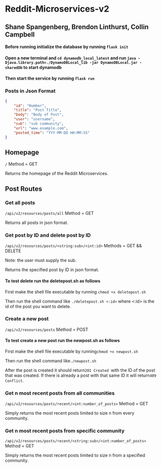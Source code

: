 # Reddit-Microservices-v2

## Shane Spangenberg, Brendon Linthurst, Collin Campbell

#### Before running initialize the database by running  ```flask init```

#### Open a new terminal and ```cd dynamodb_local_latest``` and run  ```java -Djava.library.path=./DynamoDBLocal_lib -jar DynamoDBLocal.jar -sharedDb``` to start dynamodb

#### Then start the service by running ```flask run```

### Posts in Json Format

```json
{
    "id": "Number",
    "title": "Post Title",
    "body": "Body of Post",
    "user": "username",
    "sub": "sub community",
    "url": "www.example.com",
    "posted_time": "YYY-MM-DD HH:MM:SS"
}
```

## Homepage

```/``` Method = GET

Returns the homepage of the Reddit Microservices.


## Post Routes


### Get all posts

```/api/v2/resources/posts/all``` Method = GET

Returns all posts in json format.

### Get post by ID and delete post by ID 

```/api/v2/resources/posts/<string:sub>/<int:id>``` Methods = GET && DELETE

Note: the user must supply the sub.

Returns the specified post by ID in json format.

#### To test delete run the deletepost.sh as follows

First make the shell file executable by running ```chmod +x deletepost.sh```

Then run the shell command like ```./deletepost.sh <:id>``` where <:id> is the id of the post you want to delete.


### Create a new post

```/api/v2/resources/posts``` Method = POST

#### To test create a new post run the newpost.sh as follows

First make the shell file executable by running```chmod +x newpost.sh```

Then run the shell command like```./newpost.sh```

After the post is created it should return```201 Created ```with the ID of the post that was created. If there is already a post with that same ID it will return```409 Conflict```. 

### Get n most recent posts from all communities

```/api/v2/resources/posts/recent/<int:number_of_posts>``` Method = GET

Simply returns the most recent posts limited to size n from every community.

### Get n most recent posts from specific community

```/api/v2/resources/posts/recent/<string:sub>/<int:number_of_posts>``` Method = GET

Simply returns the most recent posts limited to size n from a specified community.

